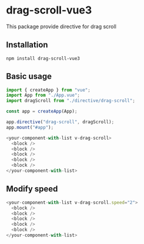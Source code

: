 # drag-scroll-vue3

This package provide directive for drag scroll

## Installation

    npm install drag-scroll-vue3

## Basic usage

```js
import { createApp } from "vue";
import App from "./App.vue";
import dragScroll from "./directive/drag-scroll";

const app = createApp(App);

app.directive("drag-scroll", dragScroll);
app.mount("#app");
```

```js
<your-component-with-list v-drag-scroll>
  <block />
  <block />
  <block />
  <block />
  <block />
</your-component-with-list>
```

## Modify speed

```js
<your-component-with-list v-drag-scroll.speed="2">
  <block />
  <block />
  <block />
  <block />
  <block />
</your-component-with-list>
```
